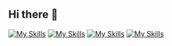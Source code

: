 ## Hi there 👋

[![My Skills](https://skillicons.dev/icons?i=py,java,c,cpp&theme=light)](https://skillicons.dev)
[![My Skills](https://skillicons.dev/icons?i=mysql,postgres,mongodb,redis&theme=light)](https://skillicons.dev)
[![My Skills](https://skillicons.dev/icons?i=html,css,js,astro,flask,postman&theme=light)](https://skillicons.dev)
[![My Skills](https://skillicons.dev/icons?i=git,github,linux,docker,figma&theme=light)](https://skillicons.dev)
